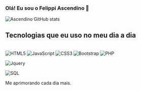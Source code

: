 
### Olá! Eu sou o Felippi Ascendino 👋

![Ascendino GitHub stats](https://github-readme-stats.vercel.app/api?username=ascenindex&show_icons=true&theme=onedark)

## Tecnologias que eu uso no meu dia a dia

<div style="display: inline_block"><br/>
    <img align="center" alt="HTML5" src="https://img.shields.io/badge/HTML5-E34F26?style=for-the-badge&logo=html5&logoColor=white" /> 
    <img align="center" alt="JavaScript" src="https://img.shields.io/badge/JavaScript-F7DF1E?style=for-the-badge&logo=javascript&logoColor=black" /> 
    <img align="center" alt="CSS3" src="https://img.shields.io/badge/CSS3-1572B6?style=for-the-badge&logo=css3&logoColor=white" /> 
    <img align="center" alt="Bootstrap" src="https://img.shields.io/badge/Bootstrap-563D7C?style=for-the-badge&logo=bootstrap&logoColor=white" /> 
  <img align="center" alt="PHP" src="https://img.shields.io/badge/PHP-563D7C?style=for-the-badge&logo=php&logoColor=black&color=787CB5" /> 

  <img align="center" alt="Jquery" src="https://img.shields.io/badge/Jquery-563D7C?style=for-the-badge&logo=Jquery&logoColor=white&color=123987" /> <br />

<img align="center" alt="SQL" src="https://img.shields.io/badge/SQL-563D7C?style=for-the-badge&logo=SQL&logoColor=white&color=123987" /> <br />



Me aprimorando cada dia mais.
